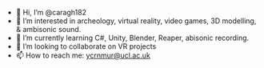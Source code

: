 - 👋 Hi, I’m @caragh182
- 👀 I’m interested in archeology, virtual reality, video games, 3D modelling, & ambisonic sound.
- 🌱 I’m currently learning C#, Unity, Blender, Reaper, abisonic recording.
- 💞️ I’m looking to collaborate on VR projects
- 📫 How to reach me: ycrnmur@ucl.ac.uk

<!---
caragh182/caragh182 is a ✨ special ✨ repository because its `README.md` (this file) appears on your GitHub profile.
You can click the Preview link to take a look at your changes.
--->
